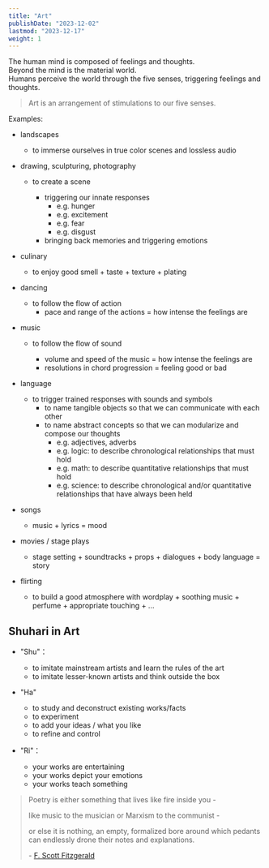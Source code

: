 ```yaml
---
title: "Art"
publishDate: "2023-12-02"
lastmod: "2023-12-17"
weight: 1
---
```


The human mind is composed of feelings and thoughts.<br/>
Beyond the mind is the material world.<br/>
Humans perceive the world through the five senses, triggering feelings and thoughts.<br/>

> Art is an arrangement of stimulations to our five senses.

Examples:

- landscapes

  - to immerse ourselves in true color scenes and lossless audio

- drawing, sculpturing, photography

  - to create a scene

    - triggering our innate responses
      - e.g. hunger
      - e.g. excitement
      - e.g. fear
      - e.g. disgust
    - bringing back memories and triggering emotions

- culinary

  - to enjoy good smell + taste + texture + plating

- dancing

  - to follow the flow of action
    - pace and range of the actions = how intense the feelings are

- music

  - to follow the flow of sound

    - volume and speed of the music = how intense the feelings are
    - resolutions in chord progression = feeling good or bad

- language

  - to trigger trained responses with sounds and symbols
    - to name tangible objects so that we can communicate with each other
    - to name abstract concepts so that we can modularize and compose our thoughts
      - e.g. adjectives, adverbs
      - e.g. logic: to describe chronological relationships that must hold
      - e.g. math: to describe quantitative relationships that must hold
      - e.g. science: to describe chronological and/or quantitative relationships that have always been held

- songs

  - music + lyrics = mood

- movies / stage plays

  - stage setting + soundtracks + props + dialogues + body language = story

- flirting

  - to build a good atmosphere with wordplay + soothing music + perfume +
    appropriate touching + ...

## Shuhari in Art

- "Shu"：

  - to imitate mainstream artists and learn the rules of the art
  - to imitate lesser-known artists and think outside the box

- "Ha"

  - to study and deconstruct existing works/facts
  - to experiment
  - to add your ideas / what you like
  - to refine and control

- "Ri"：

  - your works are entertaining
  - your works depict your emotions
  - your works teach something

> Poetry is either something that lives like fire inside you -
>
> like music to the musician or Marxism to the communist -
>
> or else it is nothing, an empty, formalized bore around which pedants can
> endlessly drone their notes and explanations.
>
> \- [F. Scott Fitzgerald](https://www.goodreads.com/quotes/9250256-poetry-is-either-something-that-lives-like-fire-inside-you)
